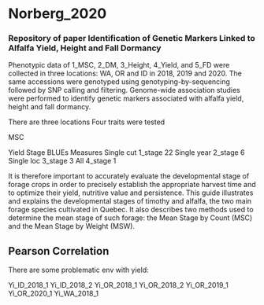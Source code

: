 # Norberg_2020
### Repository of paper Identification of Genetic Markers Linked to Alfalfa Yield, Height and Fall Dormancy

Phenotypic data of 1_MSC, 2_DM, 3_Height, 4_Yield, and 5_FD were collected in three locations: WA, OR and ID in 2018, 2019 and 2020. The same accessions were genotyped using genotyping-by-sequencing followed by SNP calling and filtering. Genome-wide association studies were performed to identify genetic markers associated with alfalfa yield, height and fall dormancy. 


There are three locations
Four traits were tested

MSC

Yield	Stage	BLUEs Measures
Single cut	1_stage	22
Single year	2_stage	6
Single loc	3_stage	3
All	4_stage	1

It is therefore important to accurately evaluate the developmental stage of forage crops in order to precisely establish the appropriate harvest time and to optimize their yield, nutritive value and persistence. This guide illustrates and explains the developmental stages of timothy and alfalfa, the two main forage species cultivated in Quebec. It also describes two methods used to determine the mean stage of such forage: the Mean Stage by Count (MSC) and the Mean Stage by Weight (MSW).

## Pearson Correlation

There are some problematic env with yield:

Yi_ID_2018_1
Yi_ID_2018_2
Yi_OR_2018_1
Yi_OR_2018_2
Yi_OR_2019_1
Yi_OR_2020_1
Yi_WA_2018_1
